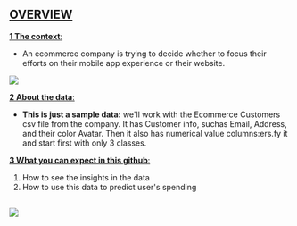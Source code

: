 ## [ OVERVIEW ]()
[ **1 The context**: ]() 

- An ecommerce company is trying to decide whether to focus their efforts on their mobile app experience or their website. 

![](https://i.imgur.com/8HfIG4Q.png)

[ **2 About the data**: ]() 

- **This is just a sample data:** we'll work with the Ecommerce Customers csv file from the company. It has Customer info, suchas Email, Address, and their color Avatar. Then it also has numerical value columns:ers.fy it and start first with only 3 classes. 


[ **3 What you can expect in this github**: ]() 
1. How to see the insights in the data
2. How to use this data to predict user's spending

![](https://i.imgur.com/CUNjhyk.png)
---
